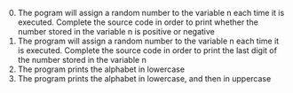 0. The pogram will assign a random number to the variable n each time it is executed. Complete the source code in order to print whether the number stored in the variable n is positive or negative
1. The program will assign a random number to the variable n each time it is executed. Complete the source code in order to print the last digit of the number stored in the variable n
2. The program prints the alphabet in lowercase
3. The program prints the alphabet in lowercase, and then in uppercase

